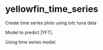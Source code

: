 # yellowfin_time_series
Create time series plots using iotc tuna data

Model to predict |YFT|. 

Using time series model. 
